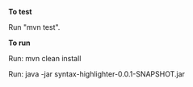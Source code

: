 
**To test**

Run "mvn test".

**To run**

Run: mvn clean install

Run: java -jar syntax-highlighter-0.0.1-SNAPSHOT.jar 

